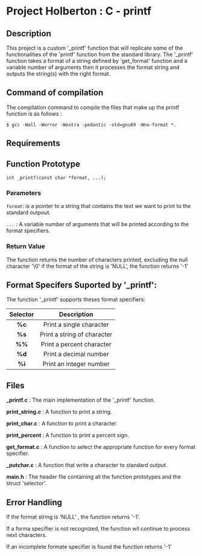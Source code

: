 # Project Holberton : C - printf

## Description

This project is a custom '_printf' function that will replicate some of the functionalities of the 'printf'
function from the standard library.
The '_printf' function takes a format of a string defined by 'get_format' function and a variable number of arguments
then it processes the format string and outputs the string(s) with the right format.

## Command of compilation

The compilation command to compile the files that make up the printf function is as follows :

`$ gcc -Wall -Werror -Wextra -pedantic -std=gnu89 -Wno-format *.`

## Requirements



## Function Prototype

`int _printf(const char *format, ...);`

### Parameters

`format`: is a pointer to a string that contains the text we want to print to the standard outpout.

`...` : A variable number of arguments that will be printed according to the format specifiers.

### Return Value

The function returns the number of characters printed, excluding the null character '\0'
if the format of the string is 'NULL', the function returns '-1'

## Format Specifers Suported by '_printf':

The function '_printf' supports theses format specifiers:

| Selector  |         Description           |
|:---------:|:-----------------------------:|
|  **%c**   |   Print a single character    |
|  **%s**   |  Print a string of character  |
|  **%%**   |  Print a percent character    |
|  **%d**   |    Print a decimal number     |
|  **%i**   |   Print an integer number     |

## Files

**_printf.c** : The main implementation of the '_printf' function.

**print_string.c** : A function to print a string.

**print_char.c** : A function to print a character.

**print_percent** : A function to print a percent sign.

**get_format.c** : A function to select the appropriate function for every format specifier.

**_putchar.c** : A function that write a character to standard output.

**main.h** : The header file containing all the function prototypes and the struct 'selector'. 

## Error Handling

If the format string is 'NULL' , the function returns '-1'.

If a forma specifier is not recognized, the function wil continue to process next characters.

If an incomplete formate specifier is found the function returns '-1'
